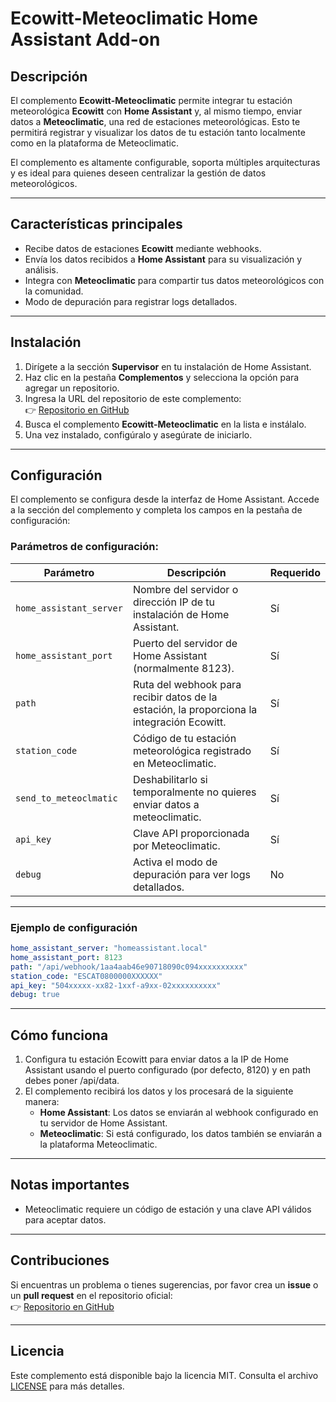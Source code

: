 # Ecowitt-Meteoclimatic Home Assistant Add-on

## Descripción

El complemento **Ecowitt-Meteoclimatic** permite integrar tu estación meteorológica **Ecowitt** con **Home Assistant** y, al mismo tiempo, enviar datos a **Meteoclimatic**, una red de estaciones meteorológicas. Esto te permitirá registrar y visualizar los datos de tu estación tanto localmente como en la plataforma de Meteoclimatic.

El complemento es altamente configurable, soporta múltiples arquitecturas y es ideal para quienes deseen centralizar la gestión de datos meteorológicos.

---

## Características principales

- Recibe datos de estaciones **Ecowitt** mediante webhooks.
- Envía los datos recibidos a **Home Assistant** para su visualización y análisis.
- Integra con **Meteoclimatic** para compartir tus datos meteorológicos con la comunidad.
- Modo de depuración para registrar logs detallados.

---

## Instalación

1. Dirígete a la sección **Supervisor** en tu instalación de Home Assistant.
2. Haz clic en la pestaña **Complementos** y selecciona la opción para agregar un repositorio.
3. Ingresa la URL del repositorio de este complemento:  
   👉 [Repositorio en GitHub](https://github.com/hectorzin/ecowitt-meteoclimatic/tree/main/ha-addon)
4. Busca el complemento **Ecowitt-Meteoclimatic** en la lista e instálalo.
5. Una vez instalado, configúralo y asegúrate de iniciarlo.

---

## Configuración

El complemento se configura desde la interfaz de Home Assistant. Accede a la sección del complemento y completa los campos en la pestaña de configuración:

### Parámetros de configuración:

| **Parámetro**             | **Descripción**                                                                                  | **Requerido** |
|---------------------------|--------------------------------------------------------------------------------------------------|---------------|
| `home_assistant_server`   | Nombre del servidor o dirección IP de tu instalación de Home Assistant.                         | Sí            |
| `home_assistant_port`     | Puerto del servidor de Home Assistant (normalmente 8123).                                       | Sí            |
| `path`                    | Ruta del webhook para recibir datos de la estación, la proporciona la integración Ecowitt.      | Sí            |
| `station_code`            | Código de tu estación meteorológica registrado en Meteoclimatic.                                | Sí            |
| `send_to_meteoclmatic`    | Deshabilitarlo si temporalmente no quieres enviar datos a meteoclimatic.                        | Sí            |
| `api_key`                 | Clave API proporcionada por Meteoclimatic.                                                      | Sí            |
| `debug`                   | Activa el modo de depuración para ver logs detallados.                                          | No            |

---

### Ejemplo de configuración

```yaml
home_assistant_server: "homeassistant.local"
home_assistant_port: 8123
path: "/api/webhook/1aa4aab46e90718090c094xxxxxxxxxx"
station_code: "ESCAT0800000XXXXXX"
api_key: "504xxxxx-xx82-1xxf-a9xx-02xxxxxxxxxx"
debug: true
```

---

## Cómo funciona

1. Configura tu estación Ecowitt para enviar datos a la IP de Home Assistant usando el puerto configurado (por defecto, 8120) y en path debes poner /api/data.
2. El complemento recibirá los datos y los procesará de la siguiente manera:
   - **Home Assistant**: Los datos se enviarán al webhook configurado en tu servidor de Home Assistant.
   - **Meteoclimatic**: Si está configurado, los datos también se enviarán a la plataforma Meteoclimatic.

---

## Notas importantes

- Meteoclimatic requiere un código de estación y una clave API válidos para aceptar datos.

---

## Contribuciones

Si encuentras un problema o tienes sugerencias, por favor crea un **issue** o un **pull request** en el repositorio oficial:  
👉 [Repositorio en GitHub](https://github.com/hectorzin/ecowitt-meteoclimatic/tree/main/ha-addon)

---

## Licencia

Este complemento está disponible bajo la licencia MIT. Consulta el archivo [LICENSE](https://github.com/hectorzin/ecowitt-meteoclimatic/blob/main/LICENSE) para más detalles.
